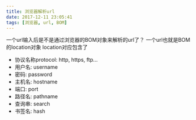```yaml
---
title: 浏览器解析url
date: 2017-12-11 23:05:41
tags: [浏览器, url, BOM]
---
```

一个url输入后是不是通过浏览器的BOM对象来解析的url了？
一个url也就是BOM的location对象
location对应包含了
- 协议名称protocol: http, https, ftp...
- 用户名: username
- 密码: password
- 主机名: hostname
- 端口: port
- 路径名: pathname
- 查询串: search
- 书签名: hash